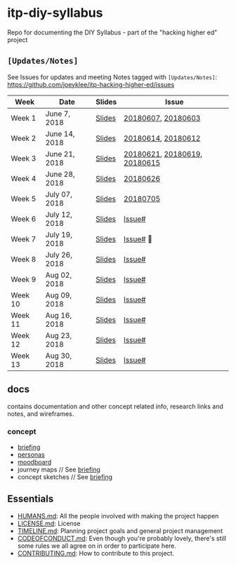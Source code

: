 # itp-diy-syllabus
Repo for documenting the DIY Syllabus - part of the "hacking higher ed" project

## `[Updates/Notes]` 
See Issues for updates and meeting Notes tagged with `[Updates/Notes]`:
https://github.com/joeyklee/itp-hacking-higher-ed/issues

| Week       | Date          | Slides    | Issue      |
| ---------- | ------------- | ----------| ---------- |
| Week 1     | June 7, 2018  | [Slides](https://docs.google.com/presentation/d/1hXr2e4Wup86X4Hq2g7QLGCRyHqF2oYQiBXTelpFfoBw/edit?usp=sharing) | [20180607](https://github.com/joeyklee/itp-diy-syllabus/issues/9), [20180603](https://github.com/joeyklee/itp-diy-syllabus/issues/7) |
| Week 2     | June 14, 2018  | [Slides](https://docs.google.com/presentation/d/1s5cj6sMfjQ82hUabvhXYzMQOGyA1bUxj2cXIY-rdBp8/edit?usp=sharing) | [20180614](https://github.com/joeyklee/itp-diy-syllabus/issues/13), [20180612](https://github.com/joeyklee/itp-diy-syllabus/issues/12) |
| Week 3     | June 21, 2018  | [Slides](https://docs.google.com/presentation/d/1oHvoyg4f_30YHd53dSvAT2cjzD0RZ2EaN9PcL1zE7vk/edit?usp=sharing) | [20180621](https://github.com/joeyklee/itp-diy-syllabus/issues/17), [20180619](https://github.com/joeyklee/itp-diy-syllabus/issues/15), [20180615](https://github.com/joeyklee/itp-diy-syllabus/issues/14) |
| Week 4     | June 28, 2018  | [Slides](https://docs.google.com/presentation/d/1iPBk2P695OF-J2qb-zQOwe796sJfpqdY39j3l4tNIJU/edit?usp=sharing) | [20180626](https://github.com/joeyklee/itp-diy-syllabus/issues/22) |
| Week 5     | July 07, 2018  | [Slides](https://docs.google.com/presentation/d/1fxlmlrqK9ToM4nNNNKgsQFruHHxCQNwp97qA0woWZOA/edit?usp=sharing) | [20180705](https://github.com/joeyklee/itp-diy-syllabus/issues/24) |
| Week 6      | July 12, 2018  | [Slides]() | [Issue#](https://github.com/joeyklee/itp-diy-syllabus/issues/26) |
| Week 7      | July 19, 2018  | [Slides]() | [Issue#]() 📍|
| Week 8      | July 26, 2018  | [Slides]() | [Issue#]() |
| Week 9      | Aug  02, 2018  | [Slides]() | [Issue#]() |
| Week 10     | Aug  09, 2018  | [Slides]() | [Issue#]() |
| Week 11     | Aug  16, 2018  | [Slides]() | [Issue#]() |
| Week 12     | Aug  23, 2018  | [Slides]() | [Issue#]() |
| Week 13     | Aug  30, 2018  | [Slides]() | [Issue#]() |




## docs

contains documentation and other concept related info, research links and notes, and wireframes.

### concept

* [briefing](https://docs.google.com/document/d/14wtkBoX1fbWLUpeSw2PBLTRhv4-qsjQtfIXQNBGMFLE/edit?usp=sharing)
* [personas](https://docs.google.com/presentation/d/123tP9MThbqVtYEYukDsGyDexfvQCatvXaWpWvNcjnX0/edit?usp=sharing)
* [moodboard](https://docs.google.com/presentation/d/1aA80h4-t3FuK8H1JkA_M12orFMegoaA-c_IxaWGZGEs/edit?usp=sharing)
* journey maps // See [briefing](https://docs.google.com/document/d/14wtkBoX1fbWLUpeSw2PBLTRhv4-qsjQtfIXQNBGMFLE/edit?usp=sharing)
* concept sketches // See [briefing](https://docs.google.com/document/d/14wtkBoX1fbWLUpeSw2PBLTRhv4-qsjQtfIXQNBGMFLE/edit?usp=sharing)


## Essentials

- [HUMANS.md](): All the people involved with making the project happen
- [LICENSE.md]():  License
- [TIMELINE.md](): Planning project goals and general project management
- [CODEOFCONDUCT.md](): Even though you're probably lovely, there's still some rules we all agree on in order to participate here.
- [CONTRIBUTING.md](): How to contribute to this project.

